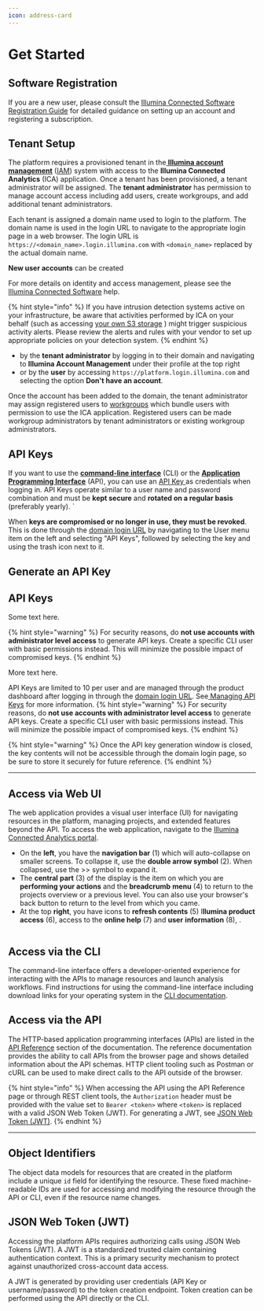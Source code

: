 ```yaml
---
icon: address-card
---
```


# Get Started

## Software Registration

If you are a new user, please consult the [Illumina Connected Software Registration Guide](https://help.connected.illumina.com/account-management/rg-registration) for detailed guidance on setting up an account and registering a subscription.

## Tenant Setup

The platform requires a provisioned tenant in the[ **Illumina account management**](https://help.connected.illumina.com/account-management/admin-console) ([IAM](https://help.connected.illumina.com/account-management/admin-console)) system with access to the **Illumina Connected Analytics** (ICA) application. Once a tenant has been provisioned, a tenant administrator will be assigned. The **tenant administrator** has permission to manage account access including add users, create workgroups, and add additional tenant administrators.

Each tenant is assigned a domain name used to login to the platform. The domain name is used in the login URL to navigate to the appropriate login page in a web browser. The login URL is `https://<domain_name>.login.illumina.com`  with `<domain_name>` replaced by the actual domain name.

**New user accounts** can be created

For more details on identity and access management, please see the [Illumina Connected Software](https://help.connected.illumina.com/) help.

{% hint style="info" %}
If you have intrusion detection systems active on your infrastructure, be aware that activities performed by ICA on your behalf (such as accessing [your own S3 storage](../home/h-storage/s-awss3/) ) might trigger suspicious activity alerts. Please review the alerts and rules with your vendor to set up appropriate policies on your detection system.
{% endhint %}

* by the **tenant administrator** by logging in to their domain and navigating to **Illumina Account Management** under their profile at the top right
* or by the **user** by accessing `https://platform.login.illumina.com` and selecting the option **Don't have an account**. 

Once the account has been added to the domain, the tenant administrator may assign registered users to [workgroups](https://help.connected.illumina.com/account-management/admin-console/workgroups) which bundle users with permission to use the ICA application. Registered users can be made workgroup administrators by tenant administrators or existing workgroup administrators.

## API Keys

If you want to use the [**command-line interface**](broken-reference) (CLI) or the [**Application Programming Interface**](../reference/r-api.md) (API), you can use an [API Key ](https://help.connected.illumina.com/account-management/platform-home)as credentials when logging in. API Keys operate similar to a user name and password combination and must be **kept secure** and **rotated on a regular basis** (preferably yearly). \`

When **keys are compromised or no longer in use, they must be revoked**. This is done through the [domain login URL](https://ilmn.login.illumina.com/platform-home/#/home) by navigating to the User menu item on the left and selecting "API Keys", followed by selecting the key and using the trash icon next to it.

## Generate an API Key
## API Keys

Some text here.

{% hint style="warning" %}
For security reasons, do **not use accounts with administrator level access** to generate API keys. Create a specific CLI user with basic permissions instead. This will minimize the possible impact of compromised keys.
{% endhint %}

More text here.

API Keys are limited to 10 per user and are managed through the product dashboard after logging in through the [domain login URL](https://ilmn.login.illumina.com/platform-home/#/home).  See[ Managing API Keys](https://help.connected.illumina.com/account-management/platform-home#manage-api-keys) for more information.
{% hint style="warning" %}
For security reasons, do **not use accounts with administrator level access** to generate API keys. Create a specific CLI user with basic permissions instead. This will minimize the possible impact of compromised keys.
{% endhint %}

{% hint style="warning" %}
Once the API key generation window is closed, the key contents will not be accessible through the domain login page, so be sure to store it securely for future reference.
{% endhint %}

***

## Access via Web UI

The web application provides a visual user interface (UI) for navigating resources in the platform, managing projects, and extended features beyond the API. To access the web application, navigate to the [Illumina Connected Analytics portal](https://ica.illumina.com/ica).

* On the **left**, you have the **navigation bar** (1) which will auto-collapse on smaller screens. To  collapse it, use the **double arrow symbol** (2). When collapsed, use the >> symbol to expand it.
* The **central** **part** (3) of the display is the item on which you are **performing your actions** and the **breadcrumb** **menu** (4) to return to the projects overview or a previous level. You can also use your browser's back button to return to the level from which you came.
* At the top **right**, you have icons to **refresh contents** (5)  I**llumina product access** (6), access to the **online help** (7) and **user** **information** (8), .

<figure><img src="../.gitbook/assets/image (45).png" alt=""><figcaption></figcaption></figure>

## Access via the CLI

The command-line interface offers a developer-oriented experience for interacting with the APIs to manage resources and launch analysis workflows. Find instructions for using the command-line interface including download links for your operating system in the [CLI documentation](../command-line-interface/cli-installation.md).

## Access via the API

The HTTP-based application programming interfaces (APIs) are listed in the [API Reference](../reference/r-api.md) section of the documentation. The reference documentation provides the ability to call APIs from the browser page and shows detailed information about the API schemas. HTTP client tooling such as Postman or cURL can be used to make direct calls to the API outside of the browser.

{% hint style="info" %}
When accessing the API using the API Reference page or through REST client tools, the `Authorization` header must be provided with the value set to `Bearer <token>` where `<token>` is replaced with a valid JSON Web Token (JWT). For generating a JWT, see [JSON Web Token (JWT)](gs-getstarted.md#json-web-token-jwt).
{% endhint %}

***

## Object Identifiers

The object data models for resources that are created in the platform include a unique `id` field for identifying the resource. These fixed machine-readable IDs are used for accessing and modifying the resource through the API or CLI, even if the resource name changes.

## JSON Web Token (JWT)

Accessing the platform APIs requires authorizing calls using JSON Web Tokens (JWT). A JWT is a standardized trusted claim containing authentication context. This is a primary security mechanism to protect against unauthorized cross-account data access.

A JWT is generated by providing user credentials (API Key or username/password) to the token creation endpoint. Token creation can be performed using the API directly or the CLI.
